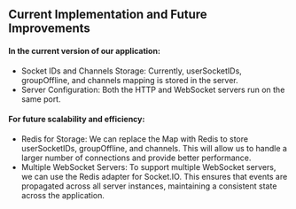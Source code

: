 ## Current Implementation and Future Improvements

#### In the current version of our application:

- Socket IDs and Channels Storage: Currently, userSocketIDs, groupOffline, and channels mapping is stored in the server.
- Server Configuration: Both the HTTP and WebSocket servers run on the same port.


#### For future scalability and efficiency:

- Redis for Storage: We can replace the Map with Redis to store userSocketIDs, groupOffline, and channels. This will allow us to handle a larger number of connections and provide better performance.
- Multiple WebSocket Servers: To support multiple WebSocket servers, we can use the Redis adapter for Socket.IO. This ensures that events are propagated across all server instances, maintaining a consistent state across the application.

